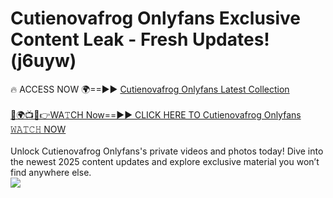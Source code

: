 # Cutienovafrog Onlyfans Exclusive Content Leak - Fresh Updates! (j6uyw)

🔥 ACCESS NOW 🌍==►► <a href="https://tinyurl.com/kvy9nzfs" rel="nofollow">Cutienovafrog Onlyfans Latest Collection</a>
<br><br>
[🔴🌍📺📱👉WA𝚃CH Now==►► CLICK HERE TO Cutienovafrog Onlyfans 𝚆𝙰𝚃𝙲𝙷 NOW](https://tinyurl.com/kvy9nzfs)
<br><br>
Unlock Cutienovafrog Onlyfans's private videos and photos today! Dive into the newest 2025 content updates and explore exclusive material you won’t find anywhere else.
<br>
<a href="https://tinyurl.com/kvy9nzfs" rel="nofollow" data-target="animated-image.originalLink"><img src="https://camo.githubusercontent.com/8a4f000d20f83aca3bf7ec5f350d767afa0574a8a352519fd8cfa583a6f93a33/68747470733a2f2f692e696d6775722e636f6d2f644a486b345a712e676966" data-canonical-src="https://i.imgur.com/dJHk4Zq.gif" style="max-width: 100%; display: inline-block;" data-target="animated-image.originalImage"></a>
<br>

